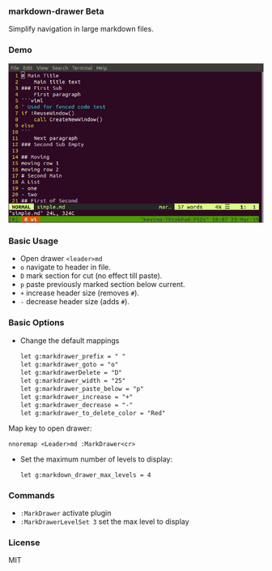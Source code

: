 ### markdown-drawer Beta
Simplify navigation in large markdown files.

### Demo

![Markdrawer Demo](https://github.com/scuilion/markdown-drawer/raw/master/demo.gif)

### Basic Usage
* Open drawer `<leader>md`
* `o` navigate to header in file.
* `D` mark section for cut (no effect till paste).
* `p` paste previously marked section below current.
* `+` increase header size (removes `#`).
* `-` decrease header size (adds `#`).

### Basic Options
* Change the default mappings
    ```vim
    let g:markdrawer_prefix = " " 
    let g:markdrawer_goto = "o"
    let g:markdrawerDelete = "D"
    let g:markdrawer_width = "25"
    let g:markdrawer_paste_below = "p"
    let g:markdrawer_increase = "+"
    let g:markdrawer_decrease = "-"
    let g:markdrawer_to_delete_color = "Red"
    ```
Map key to open drawer:
```
nnoremap <Leader>md :MarkDrawer<cr>
```

* Set the maximum number of levels to display:
    ```vim
    let g:markdown_drawer_max_levels = 4
    ```

### Commands

* `:MarkDrawer` activate plugin
* `:MarkDrawerLevelSet 3` set the max level to display

### License
MIT
